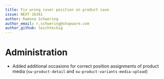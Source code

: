```yaml
---
title: Fix wrong cover position on product save
issue: NEXT-16361
author: Ramona Schwering
author_email: r.schwering@shopware.com 
author_github: leichteckig
---
```

# Administration
* Added additional occasions for correct position assignments of product media (`sw-product-detail` and `sw-product-variants-media-upload`)
